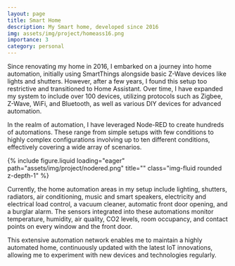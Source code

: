 ```yaml
---
layout: page
title: Smart Home
description: My Smart home, developed since 2016
img: assets/img/project/homeass16.png
importance: 3
category: personal
---
```



Since renovating my home in 2016, I embarked on a journey into home automation, initially using SmartThings alongside basic Z-Wave devices like lights and shutters. However, after a few years, I found this setup too restrictive and transitioned to Home Assistant. Over time, I have expanded my system to include over 100 devices, utilizing protocols such as Zigbee, Z-Wave, WiFi, and Bluetooth, as well as various DIY devices for advanced automation.

In the realm of automation, I have leveraged Node-RED to create hundreds of automations. These range from simple setups with few conditions to highly complex configurations involving up to ten different conditions, effectively covering a wide array of scenarios.

<div class="col-sm mt-3 mt-md-0">
    {% include figure.liquid loading="eager" path="assets/img/project/nodered.png" title="" class="img-fluid rounded z-depth-1" %}
</div>

Currently, the home automation areas in my setup include lighting, shutters, radiators, air conditioning, music and smart speakers, electricity and electrical load control, a vacuum cleaner, automatic front door opening, and a burglar alarm. The sensors integrated into these automations monitor temperature, humidity, air quality, CO2 levels, room occupancy, and contact points on every window and the front door.

This extensive automation network enables me to maintain a highly automated home, continuously updated with the latest IoT innovations, allowing me to experiment with new devices and technologies regularly.